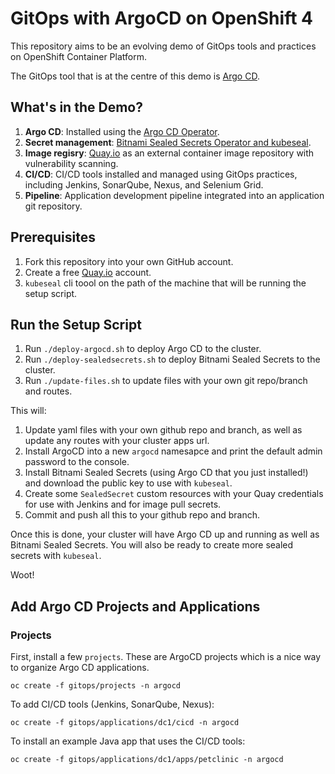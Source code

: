 # GitOps with ArgoCD on OpenShift 4

This repository aims to be an evolving demo of GitOps tools and practices on OpenShift Container Platform.

The GitOps tool that is at the centre of this demo is [Argo CD](https://argoproj.github.io/argo-cd/).

## What's in the Demo?

1. **Argo CD**: Installed using the [Argo CD Operator](https://operatorhub.io/operator/argocd-operator).
2. **Secret management**: [Bitnami Sealed Secrets Operator and kubeseal](https://github.com/bitnami-labs/sealed-secrets).
3. **Image regisry**: [Quay.io](https://quay.io) as an external container image repository with vulnerability scanning.
4. **CI/CD**: CI/CD tools installed and managed using GitOps practices, including Jenkins, SonarQube, Nexus, and Selenium Grid.
5. **Pipeline**: Application development pipeline integrated into an application git repository.

## Prerequisites

1. Fork this repository into your own GitHub account.
2. Create a free [Quay.io](https://quay.io) account.
3. `kubeseal` cli toool on the path of the machine that will be running the setup script.


## Run the Setup Script

1. Run `./deploy-argocd.sh` to deploy Argo CD to the cluster.
2. Run `./deploy-sealedsecrets.sh` to deploy Bitnami Sealed Secrets to the cluster.
3. Run `./update-files.sh` to update files with your own git repo/branch and routes.


This will:
1. Update yaml files with your own github repo and branch, as well as update any routes with your cluster apps url.
2. Install ArgoCD into a new `argocd` namesapce and print the default admin password to the console.
3. Install Bitnami Sealed Secrets (using Argo CD that you just installed!) and download the public key to use with `kubeseal`.
4. Create some `SealedSecret` custom resources with your Quay credentials for use with Jenkins and for image pull secrets.
5. Commit and push all this to your github repo and branch.

Once this is done, your cluster will have Argo CD up and running as well as Bitnami Sealed Secrets.  You will also be ready to create more sealed secrets with `kubeseal`.

Woot!

## Add Argo CD Projects and Applications

### Projects

First, install a few `projects`.  These are ArgoCD projects which is a nice way to organize Argo CD applications.
```
oc create -f gitops/projects -n argocd
```

To add CI/CD tools (Jenkins, SonarQube, Nexus):
```
oc create -f gitops/applications/dc1/cicd -n argocd
```

To install an example Java app that uses the CI/CD tools:
```
oc create -f gitops/applications/dc1/apps/petclinic -n argocd
```
